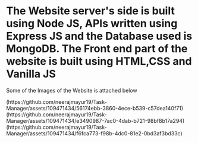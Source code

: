 <h1>The Website server's side is built using Node JS, APIs written using Express JS and the Database used is MongoDB. The Front end part of the website is built using HTML,CSS 
  and Vanilla JS</h1>
  <p>Some of the Images of the Website is attached below</p>
<img>(https://github.com/neerajmayur19/Task-Manager/assets/109471434/56174ebb-3860-4ece-b539-c57dea140f71)
(https://github.com/neerajmayur19/Task-Manager/assets/109471434/e3490987-7ac0-4dab-b721-98bf8b17a294)
(https://github.com/neerajmayur19/Task-Manager/assets/109471434/f6fca773-f98b-4dc0-81e2-0bd3af3bd33c)
</img>
